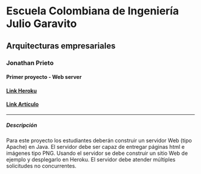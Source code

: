 # Escuela Colombiana de Ingeniería Julio Garavito
## Arquitecturas empresariales
### Jonathan Prieto 
#### Primer proyecto - Web server
#### [Link Heroku](https://shielded-spire-54561.herokuapp.com/index)
#### [Link Artículo](https://docs.google.com/document/d/1NT3fxBsfdaKfMVEYVUdq_Etq8P2y7IMmel3RozLP0pU/edit?usp=sharing)
---
##### Descripción

Para este proyecto los estudiantes deberán construir un servidor Web (tipo Apache) en Java. El servidor debe ser capaz de entregar páginas html e imágenes tipo PNG. Usando el servidor se debe construir un sitio Web de ejemplo y desplegarlo en Heroku. El servidor debe atender múltiples solicitudes no concurrentes.
